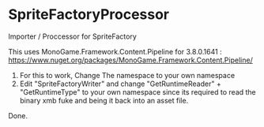 # SpriteFactoryProcessor
Importer / Proccessor for SpriteFactory

This uses MonoGame.Framework.Content.Pipeline for 3.8.0.1641 : https://www.nuget.org/packages/MonoGame.Framework.Content.Pipeline/

1. For this to work, Change The namespace to your own namespace
2. Edit "SpriteFactoryWriter" and change "GetRuntimeReader" + "GetRuntimeType" to your own namespace since its required to read the binary xmb fuke and being it back into an asset file.

Done.
